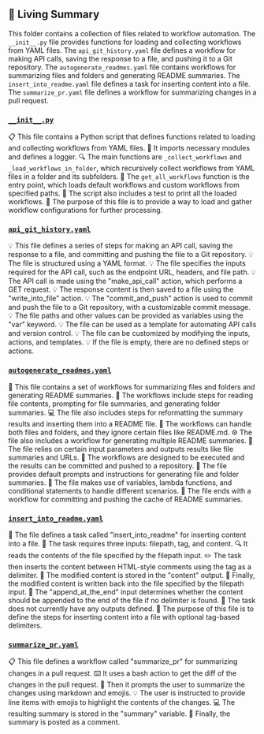 

<!-- Living README Summary -->
## 🌳 Living Summary

This folder contains a collection of files related to workflow automation. The `__init__.py` file provides functions for loading and collecting workflows from YAML files. The `api_git_history.yaml` file defines a workflow for making API calls, saving the response to a file, and pushing it to a Git repository. The `autogenerate_readmes.yaml` file contains workflows for summarizing files and folders and generating README summaries. The `insert_into_readme.yaml` file defines a task for inserting content into a file. The `summarize_pr.yaml` file defines a workflow for summarizing changes in a pull request.


### [`__init__.py`](https://github.com/raphael-francis/AutoPR-internal/tree/main/./autopr/workflows/__init__.py/)

📋 This file contains a Python script that defines functions related to loading and collecting workflows from YAML files.
📁 It imports necessary modules and defines a logger.
🔍 The main functions are `_collect_workflows` and `_load_workflows_in_folder`, which recursively collect workflows from YAML files in a folder and its subfolders.
🔧 The `get_all_workflows` function is the entry point, which loads default workflows and custom workflows from specified paths.
📃 The script also includes a test to print all the loaded workflows.
🔄 The purpose of this file is to provide a way to load and gather workflow configurations for further processing.


### [`api_git_history.yaml`](https://github.com/raphael-francis/AutoPR-internal/tree/main/./autopr/workflows/api_git_history.yaml/)

💡 This file defines a series of steps for making an API call, saving the response to a file, and committing and pushing the file to a Git repository.
💡 The file is structured using a YAML format.
💡 The file specifies the inputs required for the API call, such as the endpoint URL, headers, and file path.
💡 The API call is made using the "make_api_call" action, which performs a GET request.
💡 The response content is then saved to a file using the "write_into_file" action.
💡 The "commit_and_push" action is used to commit and push the file to a Git repository, with a customizable commit message.
💡 The file paths and other values can be provided as variables using the "var" keyword.
💡 The file can be used as a template for automating API calls and version control.
💡 The file can be customized by modifying the inputs, actions, and templates.
💡 If the file is empty, there are no defined steps or actions.


### [`autogenerate_readmes.yaml`](https://github.com/raphael-francis/AutoPR-internal/tree/main/./autopr/workflows/autogenerate_readmes.yaml/)

📄 This file contains a set of workflows for summarizing files and folders and generating README summaries. 
📝 The workflows include steps for reading file contents, prompting for file summaries, and generating folder summaries. 
💻 The file also includes steps for reformatting the summary results and inserting them into a README file. 
📂 The workflows can handle both files and folders, and they ignore certain files like README.md. 
⚙️ The file also includes a workflow for generating multiple README summaries. 
🔑 The file relies on certain input parameters and outputs results like file summaries and URLs. 
🚀 The workflows are designed to be executed and the results can be committed and pushed to a repository. 
📝 The file provides default prompts and instructions for generating file and folder summaries. 
🔗 The file makes use of variables, lambda functions, and conditional statements to handle different scenarios. 
📑 The file ends with a workflow for committing and pushing the cache of README summaries.


### [`insert_into_readme.yaml`](https://github.com/raphael-francis/AutoPR-internal/tree/main/./autopr/workflows/insert_into_readme.yaml/)

📝 The file defines a task called "insert_into_readme" for inserting content into a file.
📄 The task requires three inputs: filepath, tag, and content.
🔍 It reads the contents of the file specified by the filepath input.
✏️ The task then inserts the content between HTML-style comments using the tag as a delimiter.
📝 The modified content is stored in the "content" output.
💾 Finally, the modified content is written back into the file specified by the filepath input.
📝 The "append_at_the_end" input determines whether the content should be appended to the end of the file if no delimiter is found.
📝 The task does not currently have any outputs defined.
📝 The purpose of this file is to define the steps for inserting content into a file with optional tag-based delimiters.


### [`summarize_pr.yaml`](https://github.com/raphael-francis/AutoPR-internal/tree/main/./autopr/workflows/summarize_pr.yaml/)

📋 This file defines a workflow called "summarize_pr" for summarizing changes in a pull request.
⌨️ It uses a bash action to get the diff of the changes in the pull request.
💬 Then it prompts the user to summarize the changes using markdown and emojis.
💡 The user is instructed to provide line items with emojis to highlight the contents of the changes.
💻 The resulting summary is stored in the "summary" variable.
💬 Finally, the summary is posted as a comment.


<!-- Living README Summary -->